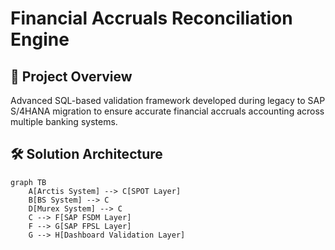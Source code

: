 # Financial Accruals Reconciliation Engine

## 🎯 Project Overview
Advanced SQL-based validation framework developed during legacy to SAP S/4HANA migration to ensure accurate financial accruals accounting across multiple banking systems.


## 🛠 Solution Architecture
```mermaid
graph TB
    A[Arctis System] --> C[SPOT Layer]
    B[BS System] --> C
    D[Murex System] --> C
    C --> F[SAP FSDM Layer]
    F --> G[SAP FPSL Layer]
    G --> H[Dashboard Validation Layer]

